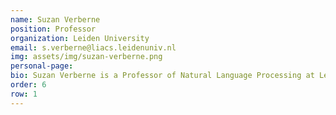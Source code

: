```yaml
---
name: Suzan Verberne 
position: Professor 
organization: Leiden University 
email: s.verberne@liacs.leidenuniv.nl 
img: assets/img/suzan-verberne.png 
personal-page:  
bio: Suzan Verberne is a Professor of Natural Language Processing at Leiden University, specializing in the intersection of NLP and Information Retrieval. With extensive experience leading interdisciplinary projects across domains such as law, health, and social media, her recent research focuses on interactive information access and the synergy between search engines and large language models. She is actively involved in the NLP and IR communities, including serving in chairing roles at major international conferences and promoting diversity and inclusivity.
order: 6 
row: 1
---
```

